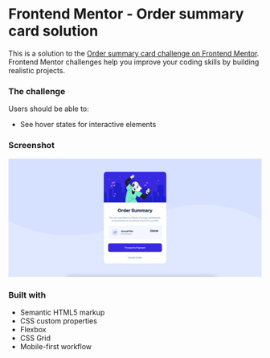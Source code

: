 # Frontend Mentor - Order summary card solution

This is a solution to the [Order summary card challenge on Frontend Mentor](https://www.frontendmentor.io/challenges/order-summary-component-QlPmajDUj). Frontend Mentor challenges help you improve your coding skills by building realistic projects. 

### The challenge

Users should be able to:

- See hover states for interactive elements

### Screenshot

![](./screenshot.png)


### Built with

- Semantic HTML5 markup
- CSS custom properties
- Flexbox
- CSS Grid
- Mobile-first workflow
